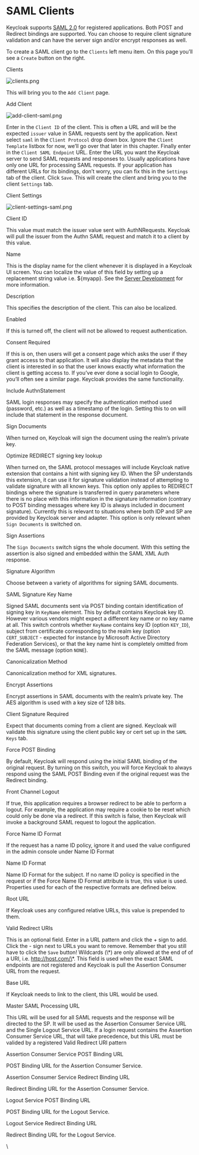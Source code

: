# SAML Clients

Keycloak supports [SAML 2.0](https://wjw465150.gitbooks.io/keycloak-documentation/content/server\_admin/topics/sso-protocols/saml.html#\_saml) for registered applications. Both POST and Redirect bindings are supported. You can choose to require client signature validation and can have the server sign and/or encrypt responses as well.

To create a SAML client go to the `Clients` left menu item. On this page you’ll see a `Create` button on the right.

Clients

![clients.png](https://wjw465150.gitbooks.io/keycloak-documentation/content/server\_admin/keycloak-images/clients.png)

This will bring you to the `Add Client` page.

Add Client

![add-client-saml.png](https://wjw465150.gitbooks.io/keycloak-documentation/content/server\_admin/keycloak-images/add-client-saml.png)

Enter in the `Client ID` of the client. This is often a URL and will be the expected `issuer` value in SAML requests sent by the application. Next select `saml` in the `Client Protocol` drop down box. Ignore the `Client Template` listbox for now, we’ll go over that later in this chapter. Finally enter in the `Client SAML Endpoint` URL. Enter the URL you want the Keycloak server to send SAML requests and responses to. Usually applications have only one URL for processing SAML requests. If your application has different URLs for its bindings, don’t worry, you can fix this in the `Settings` tab of the client. Click `Save`. This will create the client and bring you to the client `Settings` tab.

Client Settings

![client-settings-saml.png](https://wjw465150.gitbooks.io/keycloak-documentation/content/server\_admin/keycloak-images/client-settings-saml.png)

Client ID

This value must match the issuer value sent with AuthNRequests. Keycloak will pull the issuer from the Authn SAML request and match it to a client by this value.

Name

This is the display name for the client whenever it is displayed in a Keycloak UI screen. You can localize the value of this field by setting up a replacement string value i.e. ${myapp}. See the [Server Development](https://keycloak.gitbooks.io/documentation/content/server\_development/index.html) for more information.

Description

This specifies the description of the client. This can also be localized.

Enabled

If this is turned off, the client will not be allowed to request authentication.

Consent Required

If this is on, then users will get a consent page which asks the user if they grant access to that application. It will also display the metadata that the client is interested in so that the user knows exactly what information the client is getting access to. If you’ve ever done a social login to Google, you’ll often see a similar page. Keycloak provides the same functionality.

Include AuthnStatement

SAML login responses may specify the authentication method used (password, etc.) as well as a timestamp of the login. Setting this to on will include that statement in the response document.

Sign Documents

When turned on, Keycloak will sign the document using the realm’s private key.

Optimize REDIRECT signing key lookup

When turned on, the SAML protocol messages will include Keycloak native extension that contains a hint with signing key ID. When the SP understands this extension, it can use it for signature validation instead of attempting to validate signature with all known keys. This option only applies to REDIRECT bindings where the signature is transferred in query parameters where there is no place with this information in the signature information (contrary to POST binding messages where key ID is always included in document signature). Currently this is relevant to situations where both IDP and SP are provided by Keycloak server and adapter. This option is only relevant when `Sign Documents` is switched on.

Sign Assertions

The `Sign Documents` switch signs the whole document. With this setting the assertion is also signed and embedded within the SAML XML Auth response.

Signature Algorithm

Choose between a variety of algorithms for signing SAML documents.

SAML Signature Key Name

Signed SAML documents sent via POST binding contain identification of signing key in `KeyName` element. This by default contains Keycloak key ID. However various vendors might expect a different key name or no key name at all. This switch controls whether `KeyName` contains key ID (option `KEY_ID`), subject from certificate corresponding to the realm key (option `CERT_SUBJECT` - expected for instance by Microsoft Active Directory Federation Services), or that the key name hint is completely omitted from the SAML message (option `NONE`).

Canonicalization Method

Canonicalization method for XML signatures.

Encrypt Assertions

Encrypt assertions in SAML documents with the realm’s private key. The AES algorithm is used with a key size of 128 bits.

Client Signature Required

Expect that documents coming from a client are signed. Keycloak will validate this signature using the client public key or cert set up in the `SAML Keys` tab.

Force POST Binding

By default, Keycloak will respond using the initial SAML binding of the original request. By turning on this switch, you will force Keycloak to always respond using the SAML POST Binding even if the original request was the Redirect binding.

Front Channel Logout

If true, this application requires a browser redirect to be able to perform a logout. For example, the application may require a cookie to be reset which could only be done via a redirect. If this switch is false, then Keycloak will invoke a background SAML request to logout the application.

Force Name ID Format

If the request has a name ID policy, ignore it and used the value configured in the admin console under Name ID Format

Name ID Format

Name ID Format for the subject. If no name ID policy is specified in the request or if the Force Name ID Format attribute is true, this value is used. Properties used for each of the respective formats are defined below.

Root URL

If Keycloak uses any configured relative URLs, this value is prepended to them.

Valid Redirect URIs

This is an optional field. Enter in a URL pattern and click the + sign to add. Click the - sign next to URLs you want to remove. Remember that you still have to click the `Save` button! Wildcards (\\\*) are only allowed at the end of of a URI, i.e. http://host.com/\*. This field is used when the exact SAML endpoints are not registered and Keycloak is pull the Assertion Consumer URL from the request.

Base URL

If Keycloak needs to link to the client, this URL would be used.

Master SAML Processing URL

This URL will be used for all SAML requests and the response will be directed to the SP. It will be used as the Assertion Consumer Service URL and the Single Logout Service URL. If a login request contains the Assertion Consumer Service URL, that will take precedence, but this URL must be valided by a registered Valid Redirect URI pattern

Assertion Consumer Service POST Binding URL

POST Binding URL for the Assertion Consumer Service.

Assertion Consumer Service Redirect Binding URL

Redirect Binding URL for the Assertion Consumer Service.

Logout Service POST Binding URL

POST Binding URL for the Logout Service.

Logout Service Redirect Binding URL

Redirect Binding URL for the Logout Service.

\
